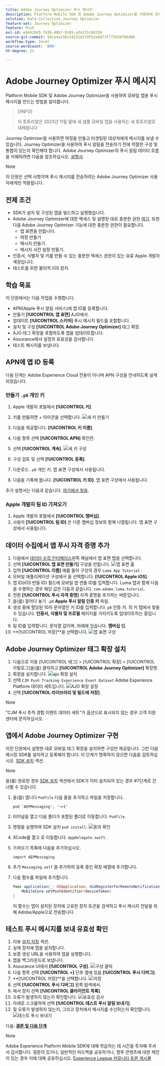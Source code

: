 ```yaml
---
title: Adobe Journey Optimizer 푸시 메시지
description: Platform Mobile SDK 및 Adobe Journey Optimizer을 사용하여 모바일 앱에 푸시 메시지를 만드는 방법을 알아봅니다.
solution: Data Collection,Journey Optimizer
feature-set: Journey Optimizer
feature: Push
exl-id: e8e920d5-fd36-48b7-9185-a34231c0d336
source-git-commit: 94ca4a238c241518219fb2e8d73f775836f86d86
workflow-type: tm+mt
source-wordcount: '899'
ht-degree: 2%

---
```


# Adobe Journey Optimizer 푸시 메시지

Platform Mobile SDK 및 Adobe Journey Optimizer을 사용하여 모바일 앱용 푸시 메시지를 만드는 방법을 알아봅니다.

>[!INFO]
>
> 이 튜토리얼은 2023년 11월 말에 새 샘플 모바일 앱을 사용하는 새 튜토리얼로 대체됩니다

Journey Optimizer을 사용하면 여정을 만들고 타겟팅된 대상자에게 메시지를 보낼 수 있습니다. Journey Optimizer을 사용하여 푸시 알림을 전송하기 전에 적절한 구성 및 통합이 있는지 확인해야 합니다. Adobe Journey Optimizer의 푸시 알림 데이터 흐름을 이해하려면 다음을 참조하십시오. [설명서](https://experienceleague.adobe.com/docs/journey-optimizer/using/configuration/configuration-message/push-config/push-gs.html).

>[!NOTE]
>
>이 단원은 선택 사항이며 푸시 메시지를 전송하려는 Adobe Journey Optimizer 사용자에게만 적용됩니다.


## 전제 조건

* SDK가 설치 및 구성된 앱을 빌드하고 실행했습니다.
* Adobe Journey Optimizer에 대한 액세스 및 설명된 대로 충분한 권한 [여기](https://experienceleague.adobe.com/docs/journey-optimizer/using/configuration/configuration-message/push-config/push-configuration.html?lang=en). 또한 다음 Adobe Journey Optimizer 기능에 대한 충분한 권한이 필요합니다.
   * 앱 표면을 만듭니다.
   * 여정 만들기
   * 메시지 만들기.
   * 메시지 사전 설정 만들기.
* 인증서, 식별자 및 키를 만들 수 있는 충분한 액세스 권한이 있는 유료 Apple 개발자 계정입니다.
* 테스트를 위한 물리적 iOS 장치.

## 학습 목표

이 단원에서는 다음 작업을 수행합니다.

* APN(Apple 푸시 알림 서비스)에 앱 ID를 등록합니다.
* 만들기 **[!UICONTROL 앱 표면]** AJO에서.
* 업데이트 **[!UICONTROL 스키마]** 푸시 메시지 필드를 포함합니다.
* 설치 및 구성 **[!UICONTROL Adobe Journey Optimizer]** 태그 확장.
* AJO 태그 확장을 포함하도록 앱을 업데이트합니다.
* Assurance에서 설정의 유효성을 검사합니다.
* 테스트 메시지를 보냅니다.


## APN에 앱 ID 등록

다음 단계는 Adobe Experience Cloud 전용이 아니며 APN 구성을 안내하도록 설계되었습니다.

### 만들기 `.p8` 개인 키

1. Apple 개발자 포털에서 **[!UICONTROL 키]**.
1. 키를 만들려면 + 아이콘을 선택합니다.
   ![새 키 만들기](assets/mobile-push-apple-dev-new-key.png)

1. 다음을 제공합니다. **[!UICONTROL 키 이름]**.
1. 다음 항목 선택 **[!UICONTROL APN]** 확인란.
1. 선택 **[!UICONTROL 계속]**.
   ![새 키 구성](assets/mobile-push-apple-dev-config-key.png)
1. 구성 검토 및 선택 **[!UICONTROL 등록]**.
1. 다운로드 `.p8` 개인 키. 앱 표면 구성에서 사용됩니다.
1. 다음을 기록해 둡니다. **[!UICONTROL 키 ID]**. 앱 표면 구성에서 사용됩니다.

추가 설명서는 다음과 같습니다. [여기에서 찾음](https://help.apple.com/developer-account/#/devcdfbb56a3).

### Apple 개발자 팀 ID 가져오기

1. Apple 개발자 포털에서 **[!UICONTROL 멤버십]**.
1. 사용자 **[!UICONTROL 팀 ID]** 은 다른 멤버십 정보와 함께 나열됩니다. 앱 표면 구성에서 사용됩니다.

## 데이터 수집에서 앱 푸시 자격 증명 추가

1. 다음에서 [데이터 수집 인터페이스](https://experience.adobe.com/data-collection/)왼쪽 패널에서 앱 표면 탭을 선택합니다.
1. 선택 **[!UICONTROL 앱 표면 만들기]** 구성을 만듭니다.
   ![앱 표면 홈](assets/mobile-push-app-surface.png)
1. 입력 **[!UICONTROL 이름]** 예를 들어 구성의 경우 `Luma App Tutorial`  .
1. 모바일 애플리케이션 구성에서 을 선택합니다. **[!UICONTROL Apple iOS]**.
1. 앱 ID(iOS 번들 ID) 필드에 모바일 앱 번들 ID를 입력합니다. Luma 앱과 함께 다음을 수행하는 경우 해당 값은 다음과 같습니다. `com.adobe.luma.tutorial`.
1. 전환 **[!UICONTROL 푸시 자격 증명]** 자격 증명을 추가하는 버튼입니다.
1. 을(를) 끌어다 놓기 `.p8` **Apple 푸시 알림 인증 키** 파일.
1. 생성 중에 할당된 10자 문자열인 키 ID를 입력합니다. `p8` 인증 키. 의 키 탭에서 찾을 수 있습니다. **인증서, 식별자 및 프로필** 페이지를 가리키도록 업데이트하는 중입니다.
1. 팀 ID를 입력합니다. 문자열 값이며, 아래에 있습니다. **멤버십** 탭.
1. **[!UICONTROL 저장]**을 선택합니다.
   ![앱 표면 구성](assets/mobile-push-app-surface-config.png)

## Adobe Journey Optimizer 태그 확장 설치

1. 다음으로 이동 [!UICONTROL 태그] > [!UICONTROL 확장] > [!UICONTROL 카탈로그]을(를) 클릭하고 **[!UICONTROL Adobe Journey Optimizer]** 확장명.
1. 확장을 설치합니다.
   ![ajo 확장 설치](assets/mobile-push-tags-install.png)
1. 선택 `CJM Push Tracking Experience Event Dataset` Adobe Experience Platform 데이터 세트입니다.
   ![AJO 확장 설정](assets/mobile-push-tags-ajo.png)
1. 선택 **[!UICONTROL 라이브러리 및 빌드에 저장]**.

>[!NOTE]
>&quot;CJM 푸시 추적 경험 이벤트 데이터 세트&quot;가 옵션으로 표시되지 않는 경우 고객 지원 센터에 문의하십시오.
>

## 앱에서 Adobe Journey Optimizer 구현

이전 단원에서 설명한 대로 모바일 태그 확장을 설치하면 구성만 제공됩니다. 그런 다음 메시징 SDK를 설치하고 등록해야 합니다. 이 단계가 명확하지 않으면 다음을 검토하십시오. [SDK 설치](install-sdks.md) 섹션.

>[!NOTE]
>
>을(를) 완료한 경우 [SDK 설치](install-sdks.md) 섹션에서 SDK가 이미 설치되어 있는 경우 #7단계로 건너뛸 수 있습니다.

1. 을(를) 엽니다 `Podfile` 다음 줄을 추가하고 파일을 저장합니다.

   `pod 'AEPMessaging', '~>1'`
1. 터미널을 열고 다음 폴더가 포함된 폴더로 이동합니다. `Podfile`.
1. 명령을 실행하여 SDK 설치 `pod install`.
   ![동의 확인](assets/mobile-push-terminal-install.png)
1. XCode를 열고 로 이동합니다. `AppDelegate.swift`.
1. 가져오기 목록에 다음을 추가하십시오.

   `import AEPMessaging`
1. 추가 `Messaging.self` 을 추가하여 등록 중인 확장 배열에 추가합니다.
1. 다음 함수를 파일에 추가합니다.

   ```swift
   func application(_: UIApplication, didRegisterForRemoteNotificationsWithDeviceToken deviceToken: Data) {
       MobileCore.setPushIdentifier(deviceToken)
   }
   ```

   이 함수는 앱이 설치된 장치에 고유한 장치 토큰을 검색하고 푸시 메시지 전달을 위해 Adobe/Apple으로 전송합니다.

## 테스트 푸시 메시지를 보내 유효성 확인

1. 리뷰 [설치 지침](assurance.md) 섹션.
1. 실제 장치에 앱을 설치합니다.
1. 보증 생성 URL을 사용하여 앱을 실행합니다.
1. 앱을 백그라운드로 보냅니다.
1. Assurance UI에서 **[!UICONTROL 구성]**.
   ![구성 클릭](assets/mobile-push-validate-config.png)
1. 다음 항목 선택 **[!UICONTROL +]** 단추 옆에 있음 **[!UICONTROL 푸시 디버그]**.
1. **[!UICONTROL 저장]**을 선택합니다.
   ![저장](assets/mobile-push-validate-save.png)
1. 선택 **[!UICONTROL 푸시 디버그]** 왼쪽 탐색에서.
1. 에서 장치 선택 **[!UICONTROL 클라이언트 목록]**.
1. 오류가 발생하지 않는지 확인합니다.
   ![유효성 검사](assets/mobile-push-validate-confirm.png)
1. 아래로 스크롤하여 선택 **[!UICONTROL 테스트 푸시 알림 보내기]**.
1. 및 오류가 발생하지 않는지, 그리고 장치에서 메시지를 수신하는지 확인합니다.
   ![테스트 푸시 보내기](assets/mobile-push-validate-send-test.png)

다음: **[결론 및 다음 단계](conclusion.md)**

>[!NOTE]
>
>Adobe Experience Platform Mobile SDK에 대해 학습하는 데 시간을 투자해 주셔서 감사합니다. 질문이 있거나, 일반적인 피드백을 공유하거나, 향후 콘텐츠에 대한 제안이 있는 경우 이에 대해 공유하십시오. [Experience League 커뮤니티 토론 게시물](https://experienceleaguecommunities.adobe.com/t5/adobe-experience-platform-launch/tutorial-discussion-implement-adobe-experience-cloud-in-mobile/td-p/443796)